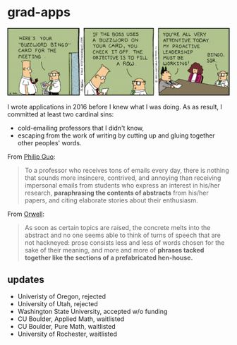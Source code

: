 # grad-apps

![keyword bingo](cv-materials/keyword-bingo.gif)

I wrote applications in 2016 before I knew what I was doing. As as result, I committed at least two cardinal sins: 
- cold-emailing professors that I didn't know,
- escaping from the work of writing by cutting up and gluing together other peoples' words.

From [Philip Guo](http://www.pgbovine.net/grad-school-app-tips.htm):
> To a professor who receives tons of emails every day, there is nothing that sounds more insincere, contrived, and annoying than receiving impersonal emails from students who express an interest in his/her research, **paraphrasing the contents of abstracts** from his/her papers, and citing elaborate stories about their enthusiasm.

From [Orwell](http://www.orwell.ru/library/essays/politics/english/e_polit/):
> As soon as certain topics are raised, the concrete melts into the abstract and no one seems able to think of turns of speech that are not hackneyed: prose consists less and less of words chosen for the sake of their meaning, and more and more of **phrases tacked together like the sections of a prefabricated hen-house.**

## updates

- Univeristy of Oregon, rejected
- University of Utah, rejected
- Washington State University, accepted w/o funding
- CU Boulder, Applied Math, waitlisted
- CU Boulder, Pure Math, waitlisted
- University of Rochester, waitlisted
